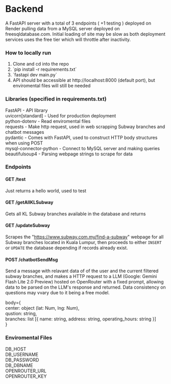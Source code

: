 # Backend

A FastAPI server with a total of 3 endpoints ( +1 testing ) deployed on Render pulling data from a MySQL server deployed on freesqldatabase.com. Initial loading of site may be slow as both deployment services uses the free tier which will throttle after inactivity.

### How to locally run
<ol>
    <li>Clone and cd into the repo</li>
    <li>`pip install -r requirements.txt`</li>
    <li>`fastapi dev main.py`</li>
    <li>API should be accessible at http://localhost:8000 (default port), but enviromental files will still be needed</li>
</ol>


### Libraries (specified in requirements.txt)
FastAPI - API library\
uvicorn[standard] - Used for production deployment\
python-dotenv - Read enviromental files\
requests - Make http request, used in web scrapping Subway branches and chatbot messages\
pydantic - Comes with FastAPI, used to construct HTTP body structures when using POST\
mysql-connector-python - Connect to MySQL server and making queries\
beautifulsoup4 - Parsing webpage strings to scrape for data

### Endpoints

#### GET /test
Just returns a hello world, used to test

#### GET /getAllKLSubway
Gets all KL Subway branches available in the database and returns 

#### GET /updateSubway
Scrapes the "https://www.subway.com.my/find-a-subway" webpage for all Subway branches located in Kuala Lumpur, then proceeds to either `INSERT` or `UPDATE` the database depending if records already exist.

#### POST /chatbotSendMsg
Send a message with relavant data of of the user and the current filtered subway branches, and makes a HTTP request to a LLM (Google: Gemini Flash Lite 2.0 Preview) hosted on OpenRouter with a fixed prompt, allowing data to be parsed on the LLM's response and returned. Data consistency on questions may vvary due to it being a free model.

body={\
    center: object (lat: Num, lng: Num),\
    qustion: string,\
    branches: list [{ name: string, address: string, operating_hours: string }]\
}

### Enviromental Files
DB_HOST\
DB_USERNAME\
DB_PASSWORD\
DB_DBNAME\
OPENROUTER_URL\
OPENROUTER_KEY

